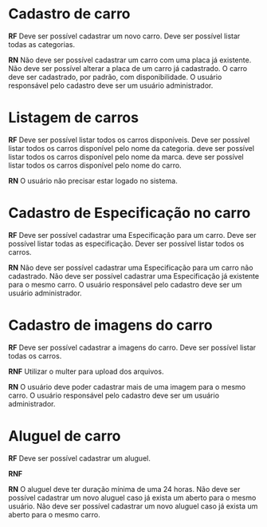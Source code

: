 # Cadastro de carro

**RF**
Deve ser possível cadastrar um novo carro.
Deve ser possível listar todas as categorias.

**RN**
Não deve ser possível cadastrar um carro com uma placa já existente.
Não deve ser possível alterar a placa de um carro já cadastrado.
O carro deve ser cadastrado, por padrão, com disponibilidade.
O usuário responsável pelo cadastro deve ser um usuário administrador.

# Listagem de carros

**RF**
Deve ser possível listar todos os carros disponíveis.
Deve ser possível listar todos os carros disponível pelo nome da categoria.
deve ser possível listar todos os carros disponível pelo nome da marca.
deve ser possível listar todos os carros disponível pelo nome do carro.

**RN**
O usuário não precisar estar logado no sistema.

# Cadastro de Especificação no carro

**RF**
Deve ser possível cadastrar uma Especificação para um carro.
Deve ser possível listar todas as especificação.
Dever ser possível listar todos os carros.

**RN**
Não deve ser possível cadastrar uma Especificação para um carro não cadastrado.
Não deve ser possível cadastrar uma Especificação já existente para o mesmo carro.
O usuário responsável pelo cadastro deve ser um usuário administrador.


# Cadastro de imagens do carro

**RF**
Deve ser possível cadastrar a imagens do carro.
Deve ser possível listar todas os carros.

**RNF**
Utilizar o multer para upload dos arquivos.

**RN**
O usuário deve poder cadastrar mais de uma imagem para o mesmo carro.
O usuário responsável pelo cadastro deve ser um usuário administrador.

# Aluguel de carro

**RF**
Deve ser possível cadastrar um aluguel.


**RNF**

**RN**
O aluguel deve ter duração mínima de uma 24 horas.
Não deve ser possível cadastrar um novo aluguel caso já exista um aberto para o mesmo usuário.
Não deve ser possível cadastrar um novo aluguel caso já exista um aberto para o mesmo carro.
